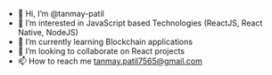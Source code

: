 - 👋 Hi, I’m @tanmay-patil
- 👀 I’m interested in JavaScript based Technologies (ReactJS, React Native, NodeJS)
- 🌱 I’m currently learning Blockchain applications
- 💞️ I’m looking to collaborate on React projects
- 📫 How to reach me tanmay.patil7565@gmail.com

<!---
tanmay-patil/tanmay-patil is a ✨ special ✨ repository because its `README.md` (this file) appears on your GitHub profile.
You can click the Preview link to take a look at your changes.
--->
